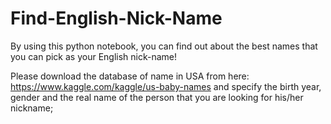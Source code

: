 # Find-English-Nick-Name
By using this python notebook, you can find out about the best names that you can pick as your English nick-name!

Please download the database of name in USA from here: https://www.kaggle.com/kaggle/us-baby-names 
and specify the birth year, gender and the real name of the person that you are looking for his/her nickname;

